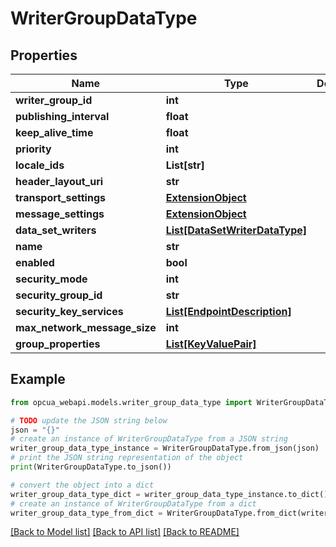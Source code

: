 # WriterGroupDataType


## Properties

Name | Type | Description | Notes
------------ | ------------- | ------------- | -------------
**writer_group_id** | **int** |  | [optional] 
**publishing_interval** | **float** |  | [optional] 
**keep_alive_time** | **float** |  | [optional] 
**priority** | **int** |  | [optional] 
**locale_ids** | **List[str]** |  | [optional] 
**header_layout_uri** | **str** |  | [optional] 
**transport_settings** | [**ExtensionObject**](ExtensionObject.md) |  | [optional] 
**message_settings** | [**ExtensionObject**](ExtensionObject.md) |  | [optional] 
**data_set_writers** | [**List[DataSetWriterDataType]**](DataSetWriterDataType.md) |  | [optional] 
**name** | **str** |  | [optional] 
**enabled** | **bool** |  | [optional] 
**security_mode** | **int** |  | [optional] 
**security_group_id** | **str** |  | [optional] 
**security_key_services** | [**List[EndpointDescription]**](EndpointDescription.md) |  | [optional] 
**max_network_message_size** | **int** |  | [optional] 
**group_properties** | [**List[KeyValuePair]**](KeyValuePair.md) |  | [optional] 

## Example

```python
from opcua_webapi.models.writer_group_data_type import WriterGroupDataType

# TODO update the JSON string below
json = "{}"
# create an instance of WriterGroupDataType from a JSON string
writer_group_data_type_instance = WriterGroupDataType.from_json(json)
# print the JSON string representation of the object
print(WriterGroupDataType.to_json())

# convert the object into a dict
writer_group_data_type_dict = writer_group_data_type_instance.to_dict()
# create an instance of WriterGroupDataType from a dict
writer_group_data_type_from_dict = WriterGroupDataType.from_dict(writer_group_data_type_dict)
```
[[Back to Model list]](../README.md#documentation-for-models) [[Back to API list]](../README.md#documentation-for-api-endpoints) [[Back to README]](../README.md)


